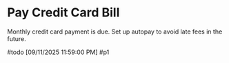# Pay Credit Card Bill

Monthly credit card payment is due. Set up autopay to avoid late fees in the future.

#todo [09/11/2025 11:59:00 PM] #p1
